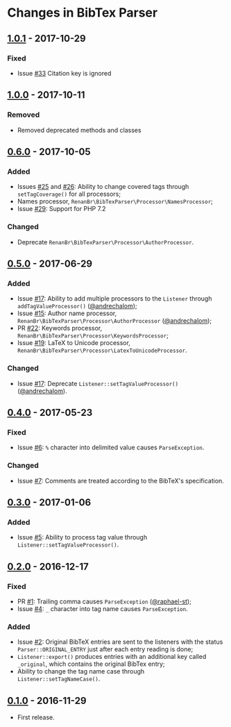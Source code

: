 # Changes in BibTex Parser

## [1.0.1] - 2017-10-29

### Fixed

- Issue [#33] Citation key is ignored

[1.0.1]: https://github.com/renanbr/bibtex-parser/releases/tag/1.0.1
[#33]: https://github.com/renanbr/bibtex-parser/issues/33

## [1.0.0] - 2017-10-11

### Removed

- Removed deprecated methods and classes

[1.0.0]: https://github.com/renanbr/bibtex-parser/releases/tag/1.0.0

## [0.6.0] - 2017-10-05

### Added

- Issues [#25] and [#26]: Ability to change covered tags  through `setTagCoverage()` for all processors;
- Names processor, `RenanBr\BibTexParser\Processor\NamesProcessor`;
- Issue [#29]: Support for PHP 7.2

### Changed

- Deprecate `RenanBr\BibTexParser\Processor\AuthorProcessor`.

[0.6.0]: https://github.com/renanbr/bibtex-parser/releases/tag/0.6.0
[#25]: https://github.com/renanbr/bibtex-parser/issues/25
[#26]: https://github.com/renanbr/bibtex-parser/issues/26
[#29]: https://github.com/renanbr/bibtex-parser/issues/29

## [0.5.0] - 2017-06-29

### Added

- Issue [#17]: Ability to add multiple processors to the `Listener` through `addTagValueProcessor()` ([@andrechalom]);
- Issue [#15]: Author name processor, `RenanBr\BibTexParser\Processor\AuthorProcessor` ([@andrechalom]);
- PR [#22]: Keywords processor, `RenanBr\BibTexParser\Processor\KeywordsProcessor`;
- Issue [#19]: LaTeX to Unicode processor, `RenanBr\BibTexParser\Processor\LatexToUnicodeProcessor`.

[0.5.0]: https://github.com/renanbr/bibtex-parser/releases/tag/0.5.0

### Changed

- Issue [#17]: Deprecate `Listener::setTagValueProcessor()` ([@andrechalom]).

[#15]: https://github.com/renanbr/bibtex-parser/issues/15
[#17]: https://github.com/renanbr/bibtex-parser/issues/17
[#22]: https://github.com/renanbr/bibtex-parser/pull/22
[#19]: https://github.com/renanbr/bibtex-parser/issues/19

## [0.4.0] - 2017-05-23

### Fixed

- Issue [#6]: `%` character into delimited value causes `ParseException`.

[#6]: https://github.com/renanbr/bibtex-parser/issues/6

### Changed

- Issue [#7]: Comments are treated according to the BibTeX's specification.

[#7]: https://github.com/renanbr/bibtex-parser/issues/7

[0.4.0]: https://github.com/renanbr/bibtex-parser/releases/tag/0.4.0

## [0.3.0] - 2017-01-06

### Added

- Issue [#5]: Ability to process tag value through `Listener::setTagValueProcessor()`.

[#5]: https://github.com/renanbr/bibtex-parser/issues/5

[0.3.0]: https://github.com/renanbr/bibtex-parser/releases/tag/0.3.0

## [0.2.0] - 2016-12-17

### Fixed

- PR [#1]: Trailing comma causes `ParseException` ([@raphael-st]);
- Issue [#4]: `_` character into tag name causes `ParseException`.

[#1]: https://github.com/renanbr/bibtex-parser/commit/2ac8aec67d4f6aceb443cb03b855f8c2b2f456e3
[#4]: https://github.com/renanbr/bibtex-parser/issues/4

[0.2.0]: https://github.com/renanbr/bibtex-parser/releases/tag/0.2.0


### Added

- Issue [#2]: Original BibTeX entries are sent to the listeners with the status `Parser::ORIGINAL_ENTRY` just after each entry reading is done;
- `Listener::export()` produces entries with an additional key called `_original`, which contains the original BibTex entry;
- Ability to change the tag name case through `Listener::setTagNameCase()`.

[#2]: https://github.com/renanbr/bibtex-parser/issues/2

## [0.1.0] - 2016-11-29

- First release.

[0.1.0]: https://github.com/renanbr/bibtex-parser/releases/tag/0.1.0

[@andrechalom]: https://github.com/andrechalom
[@raphael-st]: https://github.com/raphael-st
